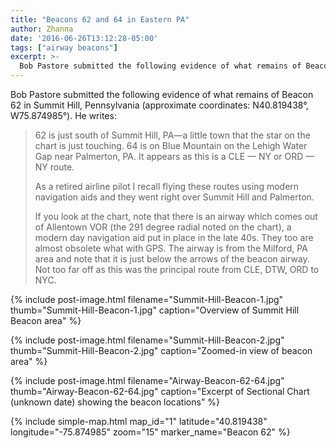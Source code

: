 ```yaml
---
title: "Beacons 62 and 64 in Eastern PA"
author: Zhanna
date: '2016-06-26T13:12:28-05:00'
tags: ["airway beacons"]
excerpt: >-
  Bob Pastore submitted the following evidence of what remains of Beacon 62 in Summit Hill, Pennsylvania.
---
```


Bob Pastore submitted the following evidence of what remains of Beacon 62 in Summit Hill, Pennsylvania (approximate coordinates: N40.819438°, W75.874985°). He writes:

> 62 is just south of Summit Hill, PA—a little town that the star on the chart is just touching.  64 is on Blue Mountain on the Lehigh Water Gap near Palmerton, PA.  It appears as this is a CLE — NY or ORD — NY route.
>
> As a retired airline pilot I recall flying these routes using modern navigation aids and they went right over Summit Hill and Palmerton.
>
> If you look at the chart, note that there is an airway which comes out of Allentown VOR (the 291 degree radial noted on the chart), a modern day navigation aid put in place in the late 40s. They too are almost obsolete what with GPS.  The airway is from the Milford, PA area and note that it is just below the arrows of the beacon airway.  Not too far off as this was the principal route from CLE, DTW, ORD to NYC.

{% include post-image.html filename="Summit-Hill-Beacon-1.jpg" thumb="Summit-Hill-Beacon-1.jpg" caption="Overview of Summit Hill Beacon area" %}

{% include post-image.html filename="Summit-Hill-Beacon-2.jpg" thumb="Summit-Hill-Beacon-2.jpg" caption="Zoomed-in view of beacon area" %}

{% include post-image.html filename="Airway-Beacon-62-64.jpg" thumb="Airway-Beacon-62-64.jpg" caption="Excerpt of Sectional Chart (unknown date) showing the beacon locations" %}

{% include simple-map.html map_id="1" latitude="40.819438" longitude="-75.874985" zoom="15" marker_name="Beacon 62" %}


